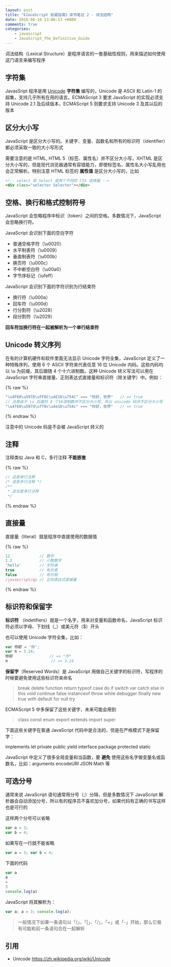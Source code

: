 ```yaml
---
layout: post
title: "《JavaScript 权威指南》读书笔记 2 - 词法结构"
date: 2016-06-16 13:06:13 +0800
comments: true
categories:
    - javascript
    - JavaScript_The_Definitive_Guide
---
```


词法结构（Lexical Structure）是程序语言的一套基础性规则，用来描述如何使用这门语言来编写程序

<!--more-->

## 字符集

JavasSript 程序是用 [Unicode](https://zh.wikipedia.org/wiki/Unicode) __字符集__ 编写的，Unicode 是 ASCII 和 Latin-1 的超集，支持几乎所有在用的语言。ECMAScript 3 要求 JavaScript 的实现必须支持 Unicode 2.1 及后续版本，ECMAScript 5 则要求支持 Unicode 3 及其以后的版本

## 区分大小写

JavaScript 是区分大小写的。关键字、变量、函数名和所有的标识符（identifier）都必须采取一致的大小写形式

需要注意的是 HTML, HTML 5（标签、属性名）并不区分大小写，XHTML 是区分大小写的，但是现代浏览器通常有容错能力，即使标签名、属性名大小写乱用也会正常解析。特别注意 HTML 标签的 __属性值__ 是区分大小写的，比如

```html
<!-- select 和 Select 是两个不同的 CSS 选择器 -->
<div class="selector Selector"></div>
```

## 空格、换行和格式控制符号

JavaScript 会忽略程序中标识（token）之间的空格。多数情况下，JavaScript 会忽略换行符。

JavaScript 会识别下面的空白字符

* 普通空格字符（\u0020）
* 水平制表符（\u0009）
* 垂直制表符（\u000b）
* 换页符（\u000c）
* 不中断空白符（\u00a0）
* 字节序标记（\ufeff）

JavaScript 会识别下面的字符识别为行结束符

* 换行符（\u000a）
* 回车符（\u000d）
* 行分割符（\u2028）
* 段分割符（\u2029）

__回车符加换行符在一起被解析为一个单行结束符__

## Unicode 转义序列

在有的计算机硬件和软件里面无法显示 Unicode 字符全集，JavaScript 定义了一种特殊序列，使用 6 个 ASCII 字符来代表任意 16 位 Unicode 内码。这些内码均以 \u 为前缀，其后跟随 4 个十六进制数。这种 Unicode 转义写法可以用在 JavaScript 字符串直接量、正则表达式直接量和标识符（除关键字）中。例如：

{% raw %}
```javascript
"\u4F60\u597D\uFF0C\u4E16\u754C" === "你好，世界"   // => true
// 注意由于 \u 后面的 4 个16进制数并不区分大小写，所以 unicode 码并不区分大小写
"\u4f60\u597d\uff0c\u4e16\u754c" === "你好，世界"   // => true
```
{% endraw %}


注意中的 Unicode 码是不会被 JavaScript 转义的

## 注释

注释类似 Java 和 C，多行注释 __不能嵌套__

{% raw %}
```javascript
// 这是单行注释
/* 这是多行注释 */
/**
 * 这也是多行注释
 */
```
{% endraw %}

## 直接量

直接量（literal）就是程序中直接使用的数据值


{% raw %}
```javascript
12             // 数字
1.2            // 小数数字
'hello'        // 字符串
true           // 布尔真
false          // 布尔假
/javascript/gi // 正则表达式直接量
```
{% endraw %}

## 标识符和保留字

__标识符__ （indetifiers）就是一个名字，用来对变量和函数命名，JavaScript 标识符必须以字母、下划线（_）或美元符（$）开头

也可以使用 Unicode 字符全集，比如：

```javascript
var 你好 = '你';
var π = 3.14;
你好                // => "你"
π                   // => 3.14
```

__保留字__（Reserved Words）是 JavaScript 用做自己关键字的标识符，写程序的时候要避免使用这些标识符来命名

> break delete function return typeof case do if switch var catch else in this void continue false instanceof throw while debugger finally new true with default for null try

ECMAScript 5 中多保留了这些关键字，未来可能会用到

> class const enum export extends import super

下面这些关键字在普通 JavaScript 代码中是合法的，但是在严格模式下是保留字：

implements let private public yield interface package protected static

JavaScript 中定义了很多全局变量和当函数，要 __避免__ 使用这些名字做变量名或函数名，比如：arguments encodeURI JSON Math 等

## 可选分号

通常来说 JavaScript 语句通常用分号（;）分隔，但是多数情况下 JavaScript 解析器会自动添加分号，所以有的程序员不喜欢加分号，如果代码有正确的书写这样也是可行的

这样两个分号可以省略

```javascript
var a = 3;
var b = 4;
```

如果写在一行就不能省略

```javascript
var a = 3; var b = 4;
```

下面的代码

```javascript
var a
a
=
3
console.log(a)
```
JavaScript 将其解析为：

```javascript
var a; a = 3; console.log(a);
```

> 一般情况下如果一条语句以「(」、「[」、「/」，「+」或「-」开始，那么它极有可能和前一条语句合在一起解析

## 引用

* Unicode https://zh.wikipedia.org/wiki/Unicode
